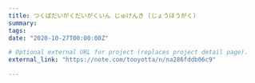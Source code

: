 ```yaml
---
title: つくばだいがくだいがくいん じゅけんき (じょうほうがく)
summary: 
tags:
date: "2020-10-27T00:00:00Z"

# Optional external URL for project (replaces project detail page).
external_link: "https://note.com/tooyotta/n/na286fddb06c9"

---
```

